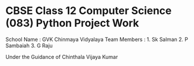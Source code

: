 # CBSE Class 12 Computer Science (083) Python Project Work
School Name  : GVK Chinmaya Vidyalaya
Team Members :
              1. Sk Salman
              2. P Sambaiah
              3. G Raju

Under the Guidance of Chinthala Vijaya Kumar
             
